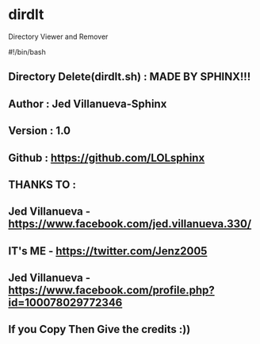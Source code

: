 # dirdlt
Directory Viewer and Remover


#!/bin/bash

##   Directory Delete(dirdlt.sh)   :       MADE BY SPHINX!!!
##   Author     :       Jed Villanueva-Sphinx 
##   Version    :       1.0
##   Github     :       https://github.com/LOLsphinx

##   THANKS TO :
##   Jed Villanueva - https://www.facebook.com/jed.villanueva.330/
##   IT's ME - https://twitter.com/Jenz2005
##   Jed Villanueva - https://www.facebook.com/profile.php?id=100078029772346


## If you Copy Then Give the credits :))

